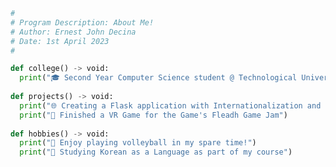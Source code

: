 



``` python
#
# Program Description: About Me!
# Author: Ernest John Decina
# Date: 1st April 2023
#

def college() -> void:
  print("🎓 Second Year Computer Science student @ Technological University Dublin || TUD")
 
def projects() -> void:
  print("🌐 Creating a Flask application with Internationalization and Localization")
  print("🤖 Finished a VR Game for the Game's Fleadh Game Jam")
 
def hobbies() -> void:
  print("🏐 Enjoy playing volleyball in my spare time!")
  print("📖 Studying Korean as a Language as part of my course")


```


<!---
ErnestDecina/ErnestDecina is a ✨ special ✨ repository because its `README.md` (this file) appears on your GitHub profile.
You can click the Preview link to take a look at your changes.
--->

